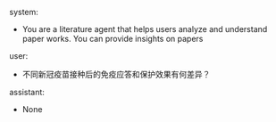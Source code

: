 system: 
- You are a literature agent that helps users analyze and understand paper works. 
        You can provide insights on papers 

user: 
- 不同新冠疫苗接种后的免疫应答和保护效果有何差异？ 

assistant: 
- None 
